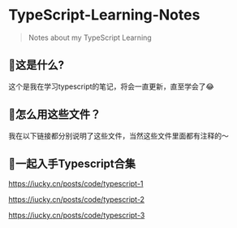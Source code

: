 # TypeScript-Learning-Notes

> Notes about my TypeScript Learning

## 🌯这是什么?

这个是我在学习typescript的笔记，将会一直更新，直至学会了😂

## 🥴怎么用这些文件？

我在以下链接都分别说明了这些文件，当然这些文件里面都有注释的～

## 🎂一起入手Typescript合集

https://iucky.cn/posts/code/typescript-1

https://iucky.cn/posts/code/typescript-2

https://iucky.cn/posts/code/typescript-3
